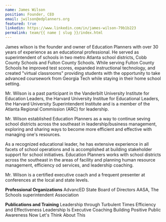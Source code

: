 ```yaml
---
name: James Wilson
position: Founder, CEO
email: jwilson@edplanners.org
featured: true
linkedin: https://www.linkedin.com/in/james-wilson-79b1b223
permalink: team/{{ name | slug }}/index.html
---
```


James wilson is the founder and owner of Education Planners with over 30 years of experience as an educational professional. He served as superintendent of schools in two metro Atlanta school districts, Cobb County Schools and Fulton County Schools. While serving Fulton County Schools he improved test scores, expanded instructional technology, and created "virtual classrooms" providing students with the opportunity to take advanced coursework from Georgia Tech while staying in their home school setting.

Mr. Wilson is a past participant in the Vanderbilt University Institute for Education Leaders, the Harvard University Institue for Educational Leaders, the Harvard University Superintendent Institute and is a member of the Atlanta Regional Commission (ARC) for leadership.

Mr. Wilson established Education Planners as a way to continue seving school districts across the southeast in leadership/business management, exploring and sharing ways to become more efficient and effective with managing one's resources.

As a recognized educational leader, he has extensive experience in all facets of school operations and is accomplished at building stakeholder support for school initiatives. Education Planners works with school districts across the southeast in the areas of facility and planning human resource management, efficiency od services, and leadership coaching.

Mr. Wilson is a certified executive coach and a frequent presenter at conferences at the local and state levels.

**Professional Organizations**
AdvancED State Board of Directors
AASA, The Schools superintendent Association

**Publications and Training**
Leadership through Turbulent Times
Efficiency and Effectiveness
Leadership Is
Executive Coaching
Building Positive Public Awareness
Now Let's Think About This
